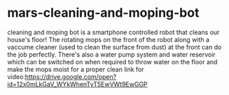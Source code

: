 # mars-cleaning-and-moping-bot
cleaning and moping bot  is a smartphone controlled robot that cleans our house's floor! The rotating mops on the front of the robot along with a vaccume cleaner (used to clean the surface from dust) at the front can do the job perfectly. There's also a water pump system and water reservoir which can be switched on when required to throw water on the floor and make the mops moist for a proper clean
link for video:https://drive.google.com/open?id=12x0mLkGaV_WYkWhenTyT5EwVWt9EwGGP
